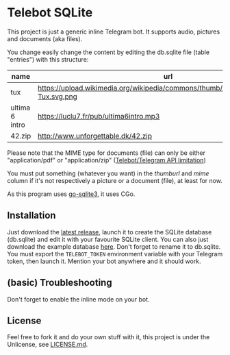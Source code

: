 # Telebot SQLite

This project is just a generic inline Telegram bot. It supports audio, pictures and documents (aka files).

You change easily change the content by editing the db.sqlite file (table "entries") with this structure:

| name           | url                                                                                  | thumburl                                                                            | type     | mime              |
|----------------|--------------------------------------------------------------------------------------|-------------------------------------------------------------------------------------|----------|-------------------|
| tux            | https://upload.wikimedia.org/wikipedia/commons/thumb/3/35/Tux.svg/1000px-Tux.svg.png | https://upload.wikimedia.org/wikipedia/commons/thumb/3/35/Tux.svg/500px-Tux.svg.png | photo    | anything you want |
| ultima 6 intro | https://luclu7.fr/pub/ultima6intro.mp3                                               | anything you want                                                                   | audio    | anything you want |
| 42.zip         | http://www.unforgettable.dk/42.zip                                                   | anything you want                                                                   | document | application/zip   |

Please note that the MIME type for documents (file) can only be either "application/pdf" or "application/zip" ([Telebot/Telegram API limitation](https://github.com/tucnak/telebot/blob/v2/inline_types.go#L109))

You must put something (whatever you want) in the _thumburl_ and _mime_ column if it's not respectively a picture or a document (file), at least for now.

As this program uses [go-sqlite3](https://github.com/mattn/go-sqlite3), it uses CGo.

## Installation

Just download the [latest release](https://github.com/Luclu7/telebotsqlite/releases), launch it to create the SQLite database (db.sqlite) and edit it with your favourite SQLite client.
You can also just download the example database [here](https://github.com/Luclu7/telebotsqlite/raw/master/db.template.sqlite). Don't forget to rename it to db.sqlite.
You must export the `TELEBOT_TOKEN` environment variable with your Telegram token, then launch it. Mention your bot anywhere and it should work.

## (basic) Troubleshooting
Don't forget to enable the inline mode on your bot.

## License
Feel free to fork it and do your own stuff with it, this project is under the Unlicense, see [LICENSE.md](LICENSE.md).
